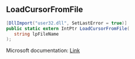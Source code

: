 ## LoadCursorFromFile

```csharp
[DllImport("user32.dll", SetLastError = true)]
public static extern IntPtr LoadCursorFromFile(
   string lpFileName
);
```

Microsoft documentation: [Link](https://docs.microsoft.com/en-us/windows/win32/api/winuser/nf-winuser-loadcursorfromfilew)
